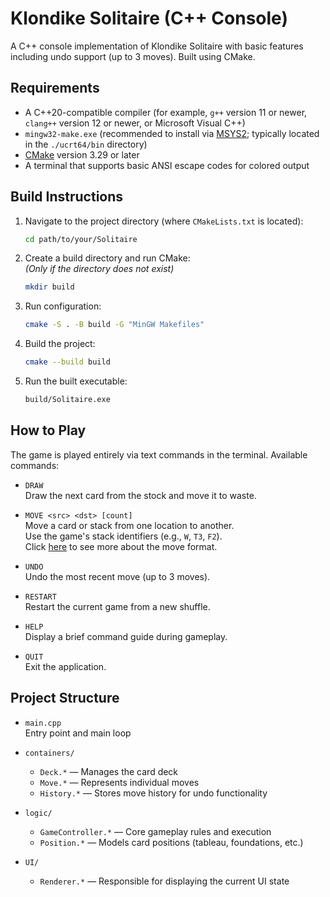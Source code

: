 # Klondike Solitaire (C++ Console)

A C++ console implementation of Klondike Solitaire with basic features including undo support (up to 3 moves). Built using CMake.

## Requirements

- A C++20-compatible compiler (for example, `g++` version 11 or newer, `clang++` version 12 or newer, or Microsoft Visual C++)
- `mingw32-make.exe` (recommended to install via [MSYS2](https://www.msys2.org/); typically located in the `./ucrt64/bin` directory)
- [CMake](https://cmake.org/download/) version 3.29 or later
- A terminal that supports basic ANSI escape codes for colored output

## Build Instructions

1. Navigate to the project directory (where `CMakeLists.txt` is located):
   ```bash
   cd path/to/your/Solitaire
   ```

2. Create a build directory and run CMake:  
   _(Only if the directory does not exist)_
   ```bash
   mkdir build
   ```

3. Run configuration:
   ```bash
   cmake -S . -B build -G "MinGW Makefiles"
   ```

4. Build the project:
   ```bash
   cmake --build build
   ```

5. Run the built executable:
   ```bash
   build/Solitaire.exe
   ```

## How to Play

The game is played entirely via text commands in the terminal. Available commands:

- `DRAW`  
  Draw the next card from the stock and move it to waste.

- `MOVE <src> <dst> [count]`  
  Move a card or stack from one location to another.  
  Use the game's stack identifiers (e.g., `W`, `T3`, `F2`).  
  Click [here](MOVE-FORMAT.md) to see more about the move format.

- `UNDO`  
  Undo the most recent move (up to 3 moves).

- `RESTART`  
  Restart the current game from a new shuffle.

- `HELP`  
  Display a brief command guide during gameplay.

- `QUIT`  
  Exit the application.

## Project Structure

- `main.cpp`  
  Entry point and main loop

- `containers/`
    - `Deck.*` — Manages the card deck
    - `Move.*` — Represents individual moves
    - `History.*` — Stores move history for undo functionality

- `logic/`
    - `GameController.*` — Core gameplay rules and execution
    - `Position.*` — Models card positions (tableau, foundations, etc.)

- `UI/`
    - `Renderer.*` — Responsible for displaying the current UI state